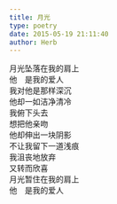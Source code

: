 ```yaml
---  
title: 月光  
type: poetry  
date: 2015-05-19 21:11:40  
author: Herb    
---  
```

月光坠落在我的肩上  
他　是我的爱人  
我对他是那样深沉  
他却一如洁净清冷  
我俯下头去  
想把他亲吻  
他却伸出一块阴影  
不让我留下一道浅痕  
我沮丧地放弃  
又转而欣喜  
月光暂住在我的肩上  
他　是我的爱人